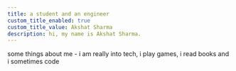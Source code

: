 ```yaml
---
title: a student and an engineer
custom_title_enabled: true
custom_title_value: Akshat Sharma
description: hi, my name is Akshat Sharma.
---
```

some things about me - i am really into tech, i play games, i read books and i sometimes code
